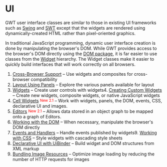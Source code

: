 UI
===

GWT user interface classes are similar to those in existing UI frameworks such as [Swing](http://java.sun.com/javase/6/docs/api/javax/swing/package-summary.html) and [SWT](http://www.eclipse.org/swt/) except that the widgets are rendered using dynamically-created HTML rather than pixel-oriented graphics.   

In traditional JavaScript programming, dynamic user interface creation is done by manipulating the browser's DOM. While GWT provides access to the browser's DOM directly using the [DOM package](/javadoc/latest/com/google/gwt/dom/client/package-summary.html), it is far easier to use classes from the [Widget](/javadoc/latest/com/google/gwt/user/client/ui/Widget.html) hierarchy. The Widget classes make it easier to quickly build interfaces that will work correctly on all browsers. 

1.  [Cross-Browser Support](DevGuideUiBrowser.html) &ndash; Use widgets and composites for cross-browser compatibility
2.  [Layout Using Panels](DevGuideUiPanels.html) &ndash; Explore the various panels available for layout
3.  [Widgets](DevGuideUiWidgets.html) &ndash; Create user controls with widgets4.  [Creating Custom Widgets](DevGuideUiCustomWidgets.html) &ndash; Create new widgets, composite widgets, or native JavaScript widgets
5.  [Cell Widgets](DevGuideUiCellWidgets.html) <sup style="color: red; vertical-align: 2px; font-size: 85%;">New 2.1</sup> &ndash; Work with widgets, panels, the DOM, events, CSS, declarative UI and images.
6.  [Editors](DevGuideUiEditors.html)  <sup style="color: red; vertical-align: 2px; font-size: 85%">New 2.1</sup> &ndash; Allows data stored in an object graph to be mapped onto a graph of Editors.
7.  [Working with the DOM](DevGuideUiDom.html) &ndash; When necessary, manipulate the browser's DOM directly
8.  [Events and Handlers](DevGuideUiHandlers.html) &ndash; Handle events published by widgets9.  [Working with CSS](DevGuideUiCss.html) &ndash; Style widgets with cascading style sheets
10.  [Declarative UI with UiBinder](DevGuideUiBinder.html) &ndash; Build widget and DOM structures from XML markup
11.  [Bundling Image Resources](DevGuideUiImageBundles.html) &ndash; Optimize image loading by reducing the number of HTTP requests for images
